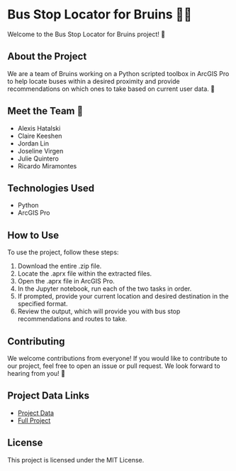 # Bus Stop Locator for Bruins 🚌🐻

Welcome to the Bus Stop Locator for Bruins project! 🎉

## About the Project

We are a team of Bruins working on a Python scripted toolbox in ArcGIS Pro to help locate buses within a desired proximity and provide recommendations on which ones to take based on current user data. 🌟

## Meet the Team 👋

- Alexis Hatalski
- Claire Keeshen
- Jordan Lin
- Joseline Virgen
- Julie Quintero
- Ricardo Miramontes

## Technologies Used

- Python
- ArcGIS Pro

## How to Use

To use the project, follow these steps:

1. Download the entire .zip file.
2. Locate the .aprx file within the extracted files.
3. Open the .aprx file in ArcGIS Pro.
4. In the Jupyter notebook, run each of the two tasks in order.
5. If prompted, provide your current location and desired destination in the specified format.
6. Review the output, which will provide you with bus stop recommendations and routes to take.

## Contributing

We welcome contributions from everyone! If you would like to contribute to our project, feel free to open an issue or pull request. We look forward to hearing from you! 💬

## Project Data Links

- [Project Data](https://drive.google.com/file/d/1xl5853m1XHPXUqga_QShV8zxxTCxe0I6/view?usp=sharing)
- [Full Project](https://drive.google.com/file/d/1YjhafOhJ3Ww3cUHywnu-afrHyukXdvde/view?usp=sharing)

## License

This project is licensed under the MIT License.
